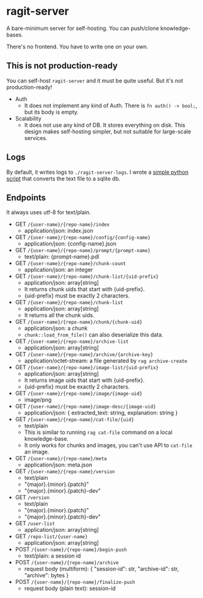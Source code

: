 # ragit-server

A bare-minimum server for self-hosting. You can push/clone knowledge-bases.

There's no frontend. You have to write one on your own.

## This is not production-ready

You can self-host `ragit-server` and it must be quite useful. But it's not production-ready!

- Auth
  - It does not implement any kind of Auth. There is `fn auth() -> bool;`, but its body is empty.
- Scalability
  - It does not use any kind of DB. It stores everything on disk. This design makes self-hosting simpler, but not suitable for large-scale services.

## Logs

By default, it writes logs to `./ragit-server-logs`. I wrote a [simple python script] that converts the text file to a sqlite db.

[simple python script]: https://github.com/baehyunsol/ragit/blob/main/crates/server/analyze-log.py

## Endpoints

It always uses utf-8 for text/plain.

- GET `/{user-name}/{repo-name}/index`
  - application/json: index.json
- GET `/{user-name}/{repo-name}/config/{config-name}`
  - application/json: {config-name}.json
- GET `/{user-name}/{repo-name}/prompt/{prompt-name}`
  - text/plain: {prompt-name}.pdl
- GET `/{user-name}/{repo-name}/chunk-count`
  - application/json: an integer
- GET `/{user-name}/{repo-name}/chunk-list/{uid-prefix}`
  - application/json: array[string]
  - It returns chunk uids that start with {uid-prefix}.
  - {uid-prefix} must be exactly 2 characters.
- GET `/{user-name}/{repo-name}/chunk-list`
  - application/json: array[string]
  - It returns all the chunk uids.
- GET `/{user-name}/{repo-name}/chunk/{chunk-uid}`
  - application/json: a chunk
  - `chunk::load_from_file()` can also deserialize this data.
- GET `/{user-name}/{repo-name}/archive-list`
  - application/json: array[string]
- GET `/{user-name}/{repo-name}/archive/{archive-key}`
  - application/octet-stream: a file generated by `rag archive-create`
- GET `/{user-name}/{repo-name}/image-list/{uid-prefix}`
  - application/json: array[string]
  - It returns image uids that start with {uid-prefix}.
  - {uid-prefix} must be exactly 2 characters.
- GET `/{user-name}/{repo-name}/image/{image-uid}`
  - image/png
- GET `/{user-name}/{repo-name}/image-desc/{image-uid}`
  - application/json: { extracted_text: string, explanation: string }
- GET `/{user-name}/{repo-name}/cat-file/{uid}`
  - text/plain
  - This is similar to running `rag cat-file` command on a local knowledge-base.
  - It only works for chunks and images, you can't use API to `cat-file` an image.
- GET `/{user-name}/{repo-name}/meta`
  - application/json: meta.json
- GET `/{user-name}/{repo-name}/version`
  - text/plain
  - "{major}.{minor}.{patch}"
  - "{major}.{minor}.{patch}-dev"
- GET `/version`
  - text/plain
  - "{major}.{minor}.{patch}"
  - "{major}.{minor}.{patch}-dev"
- GET `/user-list`
  - application/json: array[string]
- GET `/repo-list/{user-name}`
  - application/json: array[string]
- POST `/{user-name}/{repo-name}/begin-push`
  - text/plain: a session id
- POST `/{user-name}/{repo-name}/archive`
  - request body (multiform): { "session-id": str, "archive-id": str, "archive": bytes }
- POST `/{user-name}/{repo-name}/finalize-push`
  - request body (plain text): session-id
